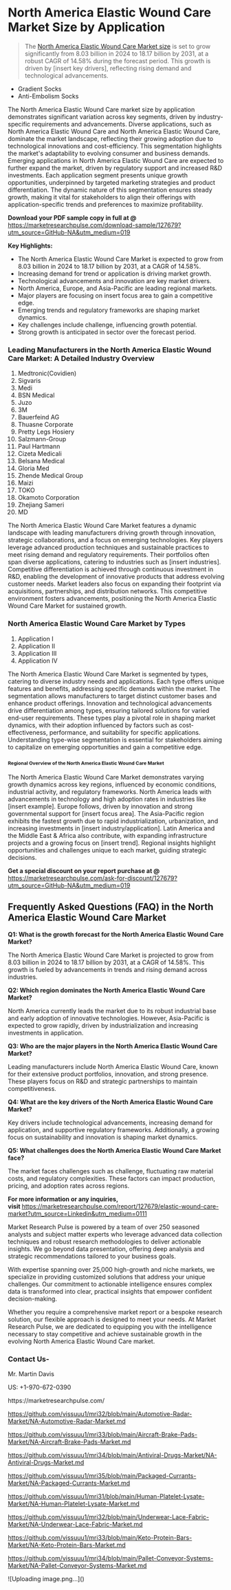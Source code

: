 <h1>North America Elastic Wound Care Market&nbsp;Size by Application</h1><blockquote><p>The <a href="https://marketresearchpulse.com/download-sample/127679?utm_source=GitHub-NA&amp;utm_medium=019">North America Elastic Wound Care Market size</a> is set to grow significantly from 8.03 billion in 2024 to 18.17 billion by 2031, at a robust CAGR of 14.58% during the forecast period. This growth is driven by [insert key drivers], reflecting rising demand and technological advancements.</p></blockquote><ul><li>Gradient Socks<li> Anti-Embolism Socks</li></ul><p>The North America Elastic Wound Care market size by application demonstrates significant variation across key segments, driven by industry-specific requirements and advancements. Diverse applications, such as North America Elastic Wound Care and North America Elastic Wound Care, dominate the market landscape, reflecting their growing adoption due to technological innovations and cost-efficiency. This segmentation highlights the market's adaptability to evolving consumer and business demands. Emerging applications in North America Elastic Wound Care are expected to further expand the market, driven by regulatory support and increased R&D investments. Each application segment presents unique growth opportunities, underpinned by targeted marketing strategies and product differentiation. The dynamic nature of this segmentation ensures steady growth, making it vital for stakeholders to align their offerings with application-specific trends and preferences to maximize profitability.</p><p><strong>Download your PDF sample copy in full at @ </strong><a href="https://marketresearchpulse.com/download-sample/127679?utm_source=GitHub-NA&amp;utm_medium=019">https://marketresearchpulse.com/download-sample/127679?utm_source=GitHub-NA&amp;utm_medium=019</a></p><p><strong>Key Highlights: </strong></p><ul><li>The North America Elastic Wound Care Market is expected to grow from 8.03 billion in 2024 to 18.17 billion by 2031, at a CAGR of 14.58%.</li><li>Increasing demand for trend or application is driving market growth.</li><li>Technological advancements and innovation are key market drivers.</li><li>North America, Europe, and Asia-Pacific are leading regional markets.</li><li>Major players are focusing on insert focus area to gain a competitive edge.</li><li>Emerging trends and regulatory frameworks are shaping market dynamics.</li><li>Key challenges include challenge, influencing growth potential.</li><li>Strong growth is anticipated in sector over the forecast period.</li></ul><h3>Leading Manufacturers in the North America Elastic Wound Care Market: A Detailed Industry Overview</h3><ol><li>Medtronic(Covidien)</li><li>Sigvaris</li><li>Medi</li><li>BSN Medical</li><li>Juzo</li><li>3M</li><li>Bauerfeind AG</li><li>Thuasne Corporate</li><li>Pretty Legs Hosiery</li><li>Salzmann-Group</li><li>Paul Hartmann</li><li>Cizeta Medicali</li><li>Belsana Medical</li><li>Gloria Med</li><li>Zhende Medical Group</li><li>Maizi</li><li>TOKO</li><li>Okamoto Corporation</li><li>Zhejiang Sameri</li><li>MD</li></ol><div class="flex max-w-full flex-col flex-grow"><div class="min-h-8 text-message flex w-full flex-col items-end gap-2 whitespace-normal break-words [.text-message+&amp;]:mt-5" dir="auto" data-message-author-role="assistant" data-message-id="fd8432e4-4910-450d-b182-61b7bfb0a01f" data-message-model-slug="gpt-4o"><div class="flex w-full flex-col gap-1 empty:hidden first:pt-[3px]"><div class="markdown prose w-full break-words dark:prose-invert light"><p>The North America Elastic Wound Care Market features a dynamic landscape with leading manufacturers driving growth through innovation, strategic collaborations, and a focus on emerging technologies. Key players leverage advanced production techniques and sustainable practices to meet rising demand and regulatory requirements. Their portfolios often span diverse applications, catering to industries such as [insert industries]. Competitive differentiation is achieved through continuous investment in R&amp;D, enabling the development of innovative products that address evolving customer needs. Market leaders also focus on expanding their footprint via acquisitions, partnerships, and distribution networks. This competitive environment fosters advancements, positioning the North America Elastic Wound Care Market for sustained growth.</p></div></div></div></div><h3>North America Elastic Wound Care Market by Types</h3><ol><li>Application I<li> Application II<li> Application III<li> Application IV</li></ol><div class="flex max-w-full flex-col flex-grow"><div class="min-h-8 text-message flex w-full flex-col items-end gap-2 whitespace-normal break-words [.text-message+&amp;]:mt-5" dir="auto" data-message-author-role="assistant" data-message-id="084470be-0bb7-4664-bddf-5156b4f41249" data-message-model-slug="gpt-4o-mini"><div class="flex w-full flex-col gap-1 empty:hidden first:pt-[3px]"><div class="markdown prose w-full break-words dark:prose-invert light"><p>The North America Elastic Wound Care Market is segmented by types, catering to diverse industry needs and applications. Each type offers unique features and benefits, addressing specific demands within the market. The segmentation allows manufacturers to target distinct customer bases and enhance product offerings. Innovation and technological advancements drive differentiation among types, ensuring tailored solutions for varied end-user requirements. These types play a pivotal role in shaping market dynamics, with their adoption influenced by factors such as cost-effectiveness, performance, and suitability for specific applications. Understanding type-wise segmentation is essential for stakeholders aiming to capitalize on emerging opportunities and gain a competitive edge.</p></div></div></div></div><h3><span style="font-size: 11px;">Regional Overview of the North America Elastic Wound Care Market</span></h3><div class="flex max-w-full flex-col flex-grow"><div class="min-h-8 text-message flex w-full flex-col items-end gap-2 whitespace-normal break-words [.text-message+&amp;]:mt-5" dir="auto" data-message-author-role="assistant" data-message-id="e9038762-ce64-4e30-91c9-9bd413514231" data-message-model-slug="gpt-4o-mini"><div class="flex w-full flex-col gap-1 empty:hidden first:pt-[3px]"><div class="markdown prose w-full break-words dark:prose-invert light"><p>The North America Elastic Wound Care Market demonstrates varying growth dynamics across key regions, influenced by economic conditions, industrial activity, and regulatory frameworks. North America leads with advancements in technology and high adoption rates in industries like [insert example]. Europe follows, driven by innovation and strong governmental support for [insert focus area]. The Asia-Pacific region exhibits the fastest growth due to rapid industrialization, urbanization, and increasing investments in [insert industry/application]. Latin America and the Middle East &amp; Africa also contribute, with expanding infrastructure projects and a growing focus on [insert trend]. Regional insights highlight opportunities and challenges unique to each market, guiding strategic decisions.</p></div></div></div></div><p><strong>Get a special discount on your report purchase at @ </strong><a href="https://marketresearchpulse.com/ask-for-discount/127679?utm_source=GitHub-NA&amp;utm_medium=019">https://marketresearchpulse.com/ask-for-discount/127679?utm_source=GitHub-NA&amp;utm_medium=019</a></p><h2>Frequently Asked Questions (FAQ) in the North America Elastic Wound Care Market</h2><p><strong>Q1: What is the growth forecast for the North America Elastic Wound Care Market?</strong></p><p>The North America Elastic Wound Care Market is projected to grow from 8.03 billion in 2024 to 18.17 billion by 2031, at a CAGR of 14.58%. This growth is fueled by advancements in trends and rising demand across industries.</p><p><strong>Q2: Which region dominates the North America Elastic Wound Care Market?</strong></p><p>North America currently leads the market due to its robust industrial base and early adoption of innovative technologies. However, Asia-Pacific is expected to grow rapidly, driven by industrialization and increasing investments in application.</p><p><strong>Q3: Who are the major players in the North America Elastic Wound Care Market?</strong></p><p>Leading manufacturers include North America Elastic Wound Care, known for their extensive product portfolios, innovation, and strong presence. These players focus on R&amp;D and strategic partnerships to maintain competitiveness.</p><p><strong>Q4: What are the key drivers of the North America Elastic Wound Care Market?</strong></p><p>Key drivers include technological advancements, increasing demand for application, and supportive regulatory frameworks. Additionally, a growing focus on sustainability and innovation is shaping market dynamics.</p><p><strong>Q5: What challenges does the North America Elastic Wound Care Market face?</strong></p><p>The market faces challenges such as challenge, fluctuating raw material costs, and regulatory complexities. These factors can impact production, pricing, and adoption rates across regions.</p><p><strong>For more information or any inquiries, visit&nbsp;</strong><a href="https://marketresearchpulse.com/report/127679/elastic-wound-care-market?utm_source=Linkedin&utm_medium=0111">https://marketresearchpulse.com/report/127679/elastic-wound-care-market?utm_source=Linkedin&utm_medium=0111</a></p><p>Market Research Pulse is powered by a team of over 250 seasoned analysts and subject matter experts who leverage advanced data collection techniques and robust research methodologies to deliver actionable insights. We go beyond data presentation, offering deep analysis and strategic recommendations tailored to your business goals.</p><p>With expertise spanning over 25,000 high-growth and niche markets, we specialize in providing customized solutions that address your unique challenges. Our commitment to actionable intelligence ensures complex data is transformed into clear, practical insights that empower confident decision-making.</p><p>Whether you require a comprehensive market report or a bespoke research solution, our flexible approach is designed to meet your needs. At Market Research Pulse, we are dedicated to equipping you with the intelligence necessary to stay competitive and achieve sustainable growth in the evolving North America Elastic Wound Care market.</p><h3><strong>Contact Us-</strong></h3><p>Mr. Martin Davis</p><p>US: +1-970-672-0390</p><p>https://marketresearchpulse.com/</p><p><a href="https://github.com/vissuuu1/mri32/blob/main/Automotive-Radar-Market/NA-Automotive-Radar-Market.md">https://github.com/vissuuu1/mri32/blob/main/Automotive-Radar-Market/NA-Automotive-Radar-Market.md</a></p><p><a href="https://github.com/vissuuu1/mri33/blob/main/Aircraft-Brake-Pads-Market/NA-Aircraft-Brake-Pads-Market.md">https://github.com/vissuuu1/mri33/blob/main/Aircraft-Brake-Pads-Market/NA-Aircraft-Brake-Pads-Market.md</a></p><p><a href="https://github.com/vissuuu1/mri34/blob/main/Antiviral-Drugs-Market/NA-Antiviral-Drugs-Market.md">https://github.com/vissuuu1/mri34/blob/main/Antiviral-Drugs-Market/NA-Antiviral-Drugs-Market.md</a></p><p><a href="https://github.com/vissuuu1/mri35/blob/main/Packaged-Currants-Market/NA-Packaged-Currants-Market.md">https://github.com/vissuuu1/mri35/blob/main/Packaged-Currants-Market/NA-Packaged-Currants-Market.md</a></p><p><a href="https://github.com/vissuuu1/mri31/blob/main/Human-Platelet-Lysate-Market/NA-Human-Platelet-Lysate-Market.md">https://github.com/vissuuu1/mri31/blob/main/Human-Platelet-Lysate-Market/NA-Human-Platelet-Lysate-Market.md</a></p><p><a href="https://github.com/vissuuu1/mri32/blob/main/Underwear-Lace-Fabric-Market/NA-Underwear-Lace-Fabric-Market.md">https://github.com/vissuuu1/mri32/blob/main/Underwear-Lace-Fabric-Market/NA-Underwear-Lace-Fabric-Market.md</a></p><p><a href="https://github.com/vissuuu1/mri33/blob/main/Keto-Protein-Bars-Market/NA-Keto-Protein-Bars-Market.md">https://github.com/vissuuu1/mri33/blob/main/Keto-Protein-Bars-Market/NA-Keto-Protein-Bars-Market.md</a></p><p><a href="https://github.com/vissuuu1/mri34/blob/main/Pallet-Conveyor-Systems-Market/NA-Pallet-Conveyor-Systems-Market.md">https://github.com/vissuuu1/mri34/blob/main/Pallet-Conveyor-Systems-Market/NA-Pallet-Conveyor-Systems-Market.md</a></p>
![Uploading image.png…]()

